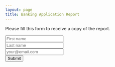 ```yaml
---
layout: page
title: Banking Application Report
---
```


Please fill this form to receive a copy of the report.

<form style="margin: 0 auto;" action="https://cseclab-mailing-list.herokuapp.com/" method="POST">
    <input type="text" name="first_name" placeholder="First name"><br/>
    <input type="text" name="last_name" placeholder="Last name"><br/>
    <input type="email" name="email" placeholder="your@email.com"><br/>
    <button type="submit">Submit</button>
</form>
